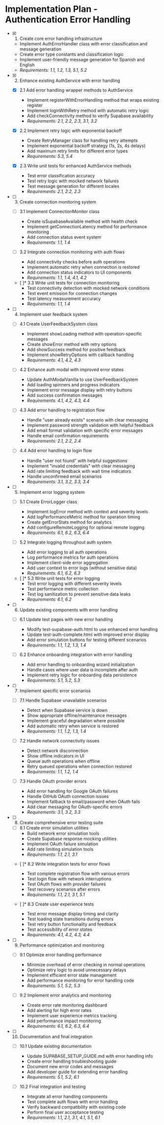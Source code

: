 # Implementation Plan - Authentication Error Handling

- [x] 1. Create core error handling infrastructure





  - Implement AuthErrorHandler class with error classification and message generation
  - Create error type constants and classification logic
  - Implement user-friendly message generation for Spanish and English
  - _Requirements: 1.1, 1.2, 1.3, 5.1, 5.2_

- [x] 2. Enhance existing AuthService with error handling





  - [x] 2.1 Add error handling wrapper methods to AuthService


    - Implement registerWithErrorHandling method that wraps existing register
    - Implement loginWithRetry method with automatic retry logic
    - Add checkConnectivity method to verify Supabase availability
    - _Requirements: 2.1, 2.2, 2.3, 3.1, 3.2_

  - [x] 2.2 Implement retry logic with exponential backoff


    - Create RetryManager class for handling retry attempts
    - Implement exponential backoff strategy (1s, 2s, 4s delays)
    - Add maximum retry limits for different error types
    - _Requirements: 5.3, 5.4_

  - [x] 2.3 Write unit tests for enhanced AuthService methods








    - Test error classification accuracy
    - Test retry logic with mocked network failures
    - Test message generation for different locales
    - _Requirements: 2.1, 2.2, 2.3_

- [ ] 3. Create connection monitoring system
  - [ ] 3.1 Implement ConnectionMonitor class
    - Create isSupabaseAvailable method with health check
    - Implement getConnectionLatency method for performance monitoring
    - Add connection status event system
    - _Requirements: 1.1, 1.4_

  - [ ] 3.2 Integrate connection monitoring with auth flows
    - Add connectivity checks before auth operations
    - Implement automatic retry when connection is restored
    - Add connection status indicators to UI components
    - _Requirements: 1.1, 1.4, 4.1, 4.2_

  - [ ]* 3.3 Write unit tests for connection monitoring
    - Test connectivity detection with mocked network conditions
    - Test event emission for connection changes
    - Test latency measurement accuracy
    - _Requirements: 1.1, 1.4_

- [ ] 4. Implement user feedback system
  - [ ] 4.1 Create UserFeedbackSystem class
    - Implement showLoading method with operation-specific messages
    - Create showError method with retry options
    - Add showSuccess method for positive feedback
    - Implement showRetryOptions with callback handling
    - _Requirements: 4.1, 4.2, 4.3_

  - [ ] 4.2 Enhance auth modal with improved error states
    - Update AuthModalVanilla to use UserFeedbackSystem
    - Add loading spinners and progress indicators
    - Implement error message display with retry buttons
    - Add success confirmation messages
    - _Requirements: 4.1, 4.2, 4.3, 4.4_

  - [ ] 4.3 Add error handling to registration flow
    - Handle "user already exists" scenario with clear messaging
    - Implement password strength validation with helpful feedback
    - Add email format validation with specific error messages
    - Handle email confirmation requirements
    - _Requirements: 2.1, 2.2, 2.4_

  - [ ] 4.4 Add error handling to login flow
    - Handle "user not found" with helpful suggestions
    - Implement "invalid credentials" with clear messaging
    - Add rate limiting feedback with wait time indicators
    - Handle unconfirmed email scenarios
    - _Requirements: 3.1, 3.2, 3.3, 3.4_

- [ ] 5. Implement error logging system
  - [ ] 5.1 Create ErrorLogger class
    - Implement logError method with context and severity levels
    - Add logPerformanceMetric method for operation timing
    - Create getErrorStats method for analytics
    - Add configureRemoteLogging for optional remote logging
    - _Requirements: 6.1, 6.2, 6.3, 6.4_

  - [ ] 5.2 Integrate logging throughout auth system
    - Add error logging to all auth operations
    - Log performance metrics for auth operations
    - Implement client-side error aggregation
    - Add user context to error logs (without sensitive data)
    - _Requirements: 6.1, 6.2, 6.3_

  - [ ]* 5.3 Write unit tests for error logging
    - Test error logging with different severity levels
    - Test performance metric collection
    - Test log sanitization to prevent sensitive data leaks
    - _Requirements: 6.1, 6.2_

- [ ] 6. Update existing components with error handling
  - [ ] 6.1 Update test pages with new error handling
    - Modify test-supabase-auth.html to use enhanced error handling
    - Update test-auth-complete.html with improved error display
    - Add error simulation buttons for testing different scenarios
    - _Requirements: 1.1, 1.2, 1.3, 1.4_

  - [ ] 6.2 Enhance onboarding integration with error handling
    - Add error handling to onboarding wizard initialization
    - Handle cases where user data is incomplete after auth
    - Implement retry logic for onboarding data persistence
    - _Requirements: 5.1, 5.2, 5.3_

- [ ] 7. Implement specific error scenarios
  - [ ] 7.1 Handle Supabase unavailable scenarios
    - Detect when Supabase service is down
    - Show appropriate offline/maintenance messages
    - Implement graceful degradation where possible
    - Add automatic retry when service is restored
    - _Requirements: 1.1, 1.2, 1.3, 1.4_

  - [ ] 7.2 Handle network connectivity issues
    - Detect network disconnection
    - Show offline indicators in UI
    - Queue auth operations when offline
    - Retry queued operations when connection restored
    - _Requirements: 1.1, 1.2, 1.4_

  - [ ] 7.3 Handle OAuth provider errors
    - Add error handling for Google OAuth failures
    - Handle GitHub OAuth connection issues
    - Implement fallback to email/password when OAuth fails
    - Add clear messaging for OAuth-specific errors
    - _Requirements: 3.1, 3.2, 3.3_

- [ ] 8. Create comprehensive error testing suite
  - [ ] 8.1 Create error simulation utilities
    - Build network error simulation tools
    - Create Supabase response mocking utilities
    - Implement OAuth failure simulation
    - Add rate limiting simulation tools
    - _Requirements: 1.1, 2.1, 3.1_

  - [ ]* 8.2 Write integration tests for error flows
    - Test complete registration flow with various errors
    - Test login flow with network interruptions
    - Test OAuth flows with provider failures
    - Test recovery scenarios after errors
    - _Requirements: 1.1, 2.1, 3.1, 5.1_

  - [ ]* 8.3 Create user experience tests
    - Test error message display timing and clarity
    - Test loading state transitions during errors
    - Test retry button functionality and feedback
    - Test accessibility of error states
    - _Requirements: 4.1, 4.2, 4.3, 4.4_

- [ ] 9. Performance optimization and monitoring
  - [ ] 9.1 Optimize error handling performance
    - Minimize overhead of error checking in normal operations
    - Optimize retry logic to avoid unnecessary delays
    - Implement efficient error state management
    - Add performance monitoring for error handling code
    - _Requirements: 5.1, 5.2, 5.3_

  - [ ] 9.2 Implement error analytics and monitoring
    - Create error rate monitoring dashboard
    - Add alerting for high error rates
    - Implement user experience metrics tracking
    - Add performance impact monitoring
    - _Requirements: 6.1, 6.2, 6.3, 6.4_

- [ ] 10. Documentation and final integration
  - [ ] 10.1 Update existing documentation
    - Update SUPABASE_SETUP_GUIDE.md with error handling info
    - Create error handling troubleshooting guide
    - Document new error codes and messages
    - Add developer guide for extending error handling
    - _Requirements: 5.1, 5.2, 6.1_

  - [ ] 10.2 Final integration and testing
    - Integrate all error handling components
    - Test complete auth flows with error handling
    - Verify backward compatibility with existing code
    - Perform final user acceptance testing
    - _Requirements: 1.1, 2.1, 3.1, 4.1, 5.1, 6.1_